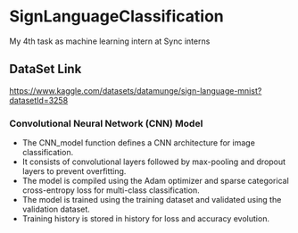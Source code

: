 # SignLanguageClassification
My 4th task as machine learning intern at Sync interns
## DataSet Link 
https://www.kaggle.com/datasets/datamunge/sign-language-mnist?datasetId=3258
### Convolutional Neural Network (CNN) Model
- The CNN_model function defines a CNN architecture for image classification.
- It consists of convolutional layers followed by max-pooling and dropout layers to prevent overfitting.
- The model is compiled using the Adam optimizer and sparse categorical cross-entropy loss for multi-class classification.
- The model is trained using the training dataset and validated using the validation dataset.
- Training history is stored in history for loss and accuracy evolution.
